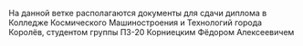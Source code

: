 На данной ветке располагаются документы для сдачи диплома в Колледже Космического Машиностроения и Технологий города Королёв, студентом группы П3-20 Корниецким Фёдором Алексеевичем
